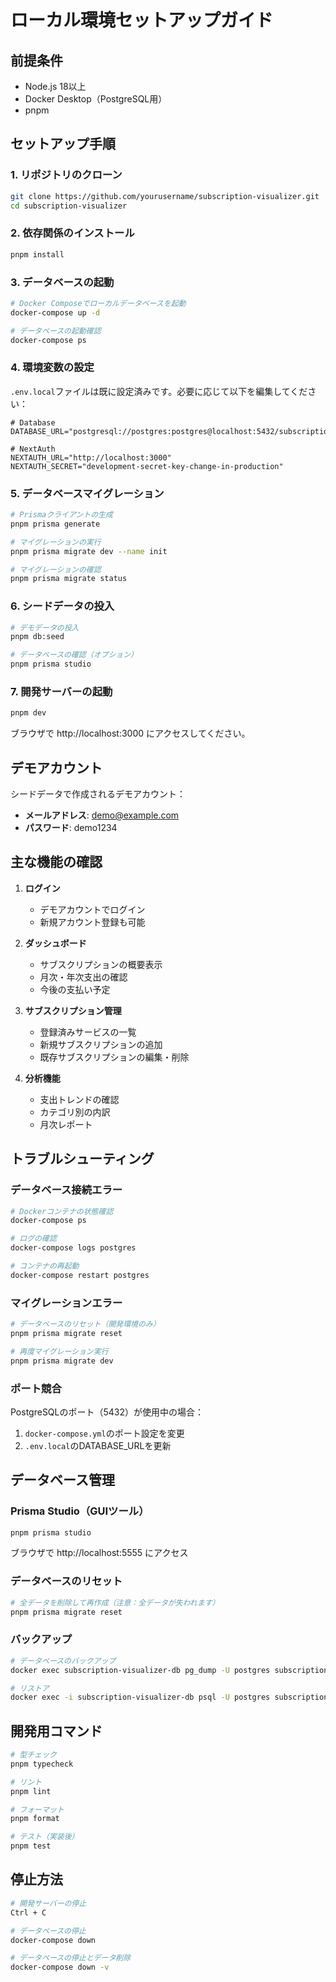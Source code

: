# ローカル環境セットアップガイド

## 前提条件

- Node.js 18以上
- Docker Desktop（PostgreSQL用）
- pnpm

## セットアップ手順

### 1. リポジトリのクローン

```bash
git clone https://github.com/yourusername/subscription-visualizer.git
cd subscription-visualizer
```

### 2. 依存関係のインストール

```bash
pnpm install
```

### 3. データベースの起動

```bash
# Docker Composeでローカルデータベースを起動
docker-compose up -d

# データベースの起動確認
docker-compose ps
```

### 4. 環境変数の設定

`.env.local`ファイルは既に設定済みです。必要に応じて以下を編集してください：

```env
# Database
DATABASE_URL="postgresql://postgres:postgres@localhost:5432/subscription_visualizer"

# NextAuth
NEXTAUTH_URL="http://localhost:3000"
NEXTAUTH_SECRET="development-secret-key-change-in-production"
```

### 5. データベースマイグレーション

```bash
# Prismaクライアントの生成
pnpm prisma generate

# マイグレーションの実行
pnpm prisma migrate dev --name init

# マイグレーションの確認
pnpm prisma migrate status
```

### 6. シードデータの投入

```bash
# デモデータの投入
pnpm db:seed

# データベースの確認（オプション）
pnpm prisma studio
```

### 7. 開発サーバーの起動

```bash
pnpm dev
```

ブラウザで http://localhost:3000 にアクセスしてください。

## デモアカウント

シードデータで作成されるデモアカウント：

- **メールアドレス**: demo@example.com
- **パスワード**: demo1234

## 主な機能の確認

1. **ログイン**

   - デモアカウントでログイン
   - 新規アカウント登録も可能

2. **ダッシュボード**

   - サブスクリプションの概要表示
   - 月次・年次支出の確認
   - 今後の支払い予定

3. **サブスクリプション管理**

   - 登録済みサービスの一覧
   - 新規サブスクリプションの追加
   - 既存サブスクリプションの編集・削除

4. **分析機能**
   - 支出トレンドの確認
   - カテゴリ別の内訳
   - 月次レポート

## トラブルシューティング

### データベース接続エラー

```bash
# Dockerコンテナの状態確認
docker-compose ps

# ログの確認
docker-compose logs postgres

# コンテナの再起動
docker-compose restart postgres
```

### マイグレーションエラー

```bash
# データベースのリセット（開発環境のみ）
pnpm prisma migrate reset

# 再度マイグレーション実行
pnpm prisma migrate dev
```

### ポート競合

PostgreSQLのポート（5432）が使用中の場合：

1. `docker-compose.yml`のポート設定を変更
2. `.env.local`のDATABASE_URLを更新

## データベース管理

### Prisma Studio（GUIツール）

```bash
pnpm prisma studio
```

ブラウザで http://localhost:5555 にアクセス

### データベースのリセット

```bash
# 全データを削除して再作成（注意：全データが失われます）
pnpm prisma migrate reset
```

### バックアップ

```bash
# データベースのバックアップ
docker exec subscription-visualizer-db pg_dump -U postgres subscription_visualizer > backup.sql

# リストア
docker exec -i subscription-visualizer-db psql -U postgres subscription_visualizer < backup.sql
```

## 開発用コマンド

```bash
# 型チェック
pnpm typecheck

# リント
pnpm lint

# フォーマット
pnpm format

# テスト（実装後）
pnpm test
```

## 停止方法

```bash
# 開発サーバーの停止
Ctrl + C

# データベースの停止
docker-compose down

# データベースの停止とデータ削除
docker-compose down -v
```
